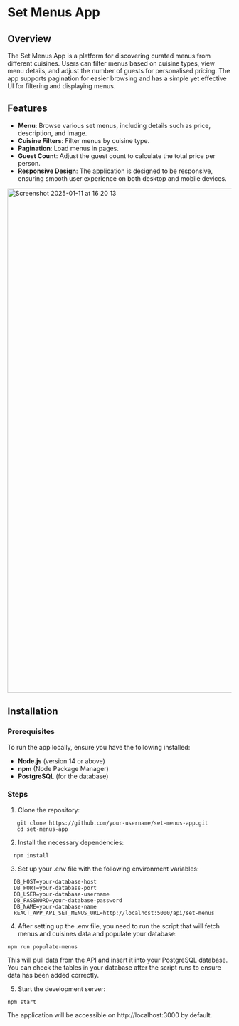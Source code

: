 # Set Menus App

## Overview

The Set Menus App is a platform for discovering curated menus from different cuisines. Users can filter menus based on cuisine types, view menu details, and adjust the number of guests for personalised pricing. The app supports pagination for easier browsing and has a simple yet effective UI for filtering and displaying menus.

## Features

- **Menu**: Browse various set menus, including details such as price, description, and image.
- **Cuisine Filters**: Filter menus by cuisine type.
- **Pagination**: Load menus in pages.
- **Guest Count**: Adjust the guest count to calculate the total price per person.
- **Responsive Design**: The application is designed to be responsive, ensuring smooth user experience on both desktop and mobile devices.

<img width="1133" alt="Screenshot 2025-01-11 at 16 20 13" src="https://github.com/user-attachments/assets/e168580f-8341-4cf3-a309-4e29ae267cba" />

## Installation

### Prerequisites

To run the app locally, ensure you have the following installed:

- **Node.js** (version 14 or above)
- **npm** (Node Package Manager)
- **PostgreSQL** (for the database)

### Steps

1. Clone the repository:

```
   git clone https://github.com/your-username/set-menus-app.git
   cd set-menus-app
```
2. Install the necessary dependencies:

```
  npm install
```

3. Set up your .env file with the following environment variables:

```
  DB_HOST=your-database-host
  DB_PORT=your-database-port
  DB_USER=your-database-username
  DB_PASSWORD=your-database-password
  DB_NAME=your-database-name
  REACT_APP_API_SET_MENUS_URL=http://localhost:5000/api/set-menus
```
4. After setting up the .env file, you need to run the script that will fetch menus and cuisines data and populate your database:
  
``` 
npm run populate-menus
```

This will pull data from the API and insert it into your PostgreSQL database. You can check the tables in your database after the script runs to ensure data has been added correctly.

5. Start the development server:

```
npm start
```
The application will be accessible on http://localhost:3000 by default.

